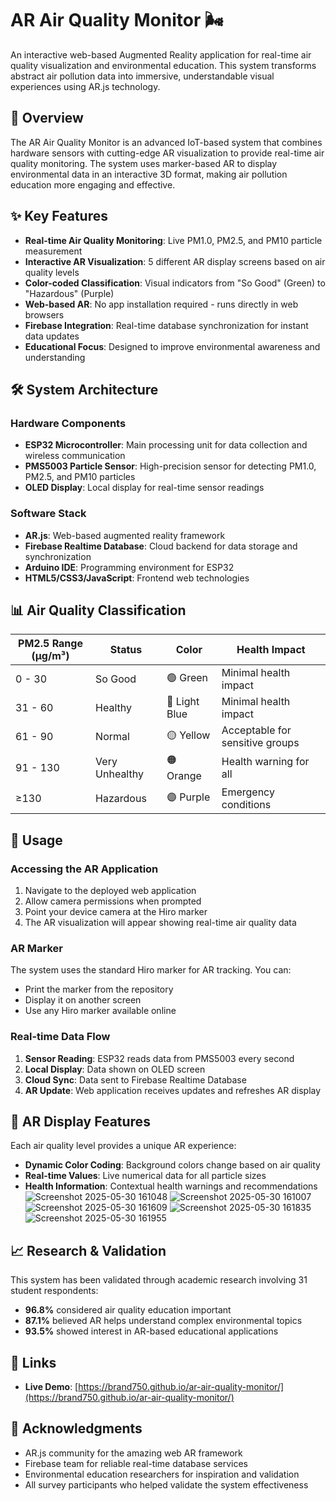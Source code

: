 # AR Air Quality Monitor 🌬️

An interactive web-based Augmented Reality application for real-time air quality visualization and environmental education. This system transforms abstract air pollution data into immersive, understandable visual experiences using AR.js technology.

## 🎯 Overview

The AR Air Quality Monitor is an advanced IoT-based system that combines hardware sensors with cutting-edge AR visualization to provide real-time air quality monitoring. The system uses marker-based AR to display environmental data in an interactive 3D format, making air pollution education more engaging and effective.

## ✨ Key Features

- **Real-time Air Quality Monitoring**: Live PM1.0, PM2.5, and PM10 particle measurement
- **Interactive AR Visualization**: 5 different AR display screens based on air quality levels
- **Color-coded Classification**: Visual indicators from "So Good" (Green) to "Hazardous" (Purple)
- **Web-based AR**: No app installation required - runs directly in web browsers
- **Firebase Integration**: Real-time database synchronization for instant data updates
- **Educational Focus**: Designed to improve environmental awareness and understanding

## 🛠️ System Architecture

### Hardware Components
- **ESP32 Microcontroller**: Main processing unit for data collection and wireless communication
- **PMS5003 Particle Sensor**: High-precision sensor for detecting PM1.0, PM2.5, and PM10 particles
- **OLED Display**: Local display for real-time sensor readings

### Software Stack
- **AR.js**: Web-based augmented reality framework
- **Firebase Realtime Database**: Cloud backend for data storage and synchronization
- **Arduino IDE**: Programming environment for ESP32
- **HTML5/CSS3/JavaScript**: Frontend web technologies

## 📊 Air Quality Classification

| PM2.5 Range (μg/m³) | Status | Color | Health Impact |
|---------------------|--------|-------|---------------|
| 0 - 30 | So Good | 🟢 Green | Minimal health impact |
| 31 - 60 | Healthy | 🔵 Light Blue | Minimal health impact |
| 61 - 90 | Normal | 🟡 Yellow | Acceptable for sensitive groups |
| 91 - 130 | Very Unhealthy | 🟠 Orange | Health warning for all |
| ≥130 | Hazardous | 🟣 Purple | Emergency conditions |


## 📱 Usage

### Accessing the AR Application
1. Navigate to the deployed web application
2. Allow camera permissions when prompted
3. Point your device camera at the Hiro marker
4. The AR visualization will appear showing real-time air quality data

### AR Marker
The system uses the standard Hiro marker for AR tracking. You can:
- Print the marker from the repository
- Display it on another screen
- Use any Hiro marker available online

### Real-time Data Flow
1. **Sensor Reading**: ESP32 reads data from PMS5003 every second
2. **Local Display**: Data shown on OLED screen
3. **Cloud Sync**: Data sent to Firebase Realtime Database
4. **AR Update**: Web application receives updates and refreshes AR display

## 🎨 AR Display Features

Each air quality level provides a unique AR experience:
- **Dynamic Color Coding**: Background colors change based on air quality
- **Real-time Values**: Live numerical data for all particle sizes
- **Health Information**: Contextual health warnings and recommendations
![Screenshot 2025-05-30 161048](https://github.com/user-attachments/assets/affd01c2-8298-4a66-8032-18fd36747b8e)
![Screenshot 2025-05-30 161007](https://github.com/user-attachments/assets/1f612948-21ba-47c3-b9b4-53e56d93813d)
![Screenshot 2025-05-30 161609](https://github.com/user-attachments/assets/bc04a516-971d-411d-9141-d3f1644360d6)
![Screenshot 2025-05-30 161835](https://github.com/user-attachments/assets/c94eb195-0627-48b5-aa50-67fd9de72f67)
![Screenshot 2025-05-30 161955](https://github.com/user-attachments/assets/05d50d41-888e-4c5b-9a11-7fe384af6081)


## 📈 Research & Validation

This system has been validated through academic research involving 31 student respondents:
- **96.8%** considered air quality education important
- **87.1%** believed AR helps understand complex environmental topics
- **93.5%** showed interest in AR-based educational applications

## 🔗 Links

- **Live Demo**: [https://brand750.github.io/ar-air-quality-monitor/](https://brand750.github.io/ar-air-quality-monitor/)

## 🙏 Acknowledgments

- AR.js community for the amazing web AR framework
- Firebase team for reliable real-time database services
- Environmental education researchers for inspiration and validation
- All survey participants who helped validate the system effectiveness

